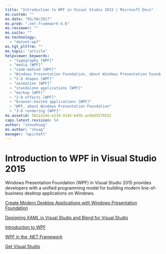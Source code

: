 ```yaml
---
title: "Introduction to WPF in Visual Studio 2015 | Microsoft Docs"
ms.custom: ""
ms.date: "03/30/2017"
ms.prod: ".net-framework-4.6"
ms.reviewer: ""
ms.suite: ""
ms.technology: 
  - "dotnet-wpf"
ms.tgt_pltfrm: ""
ms.topic: "article"
helpviewer_keywords: 
  - "typography [WPF]"
  - "media [WPF]"
  - "code-behind [WPF]"
  - "Windows Presentation Foundation, about Windows Presentation Foundation"
  - "2-D shapes [WPF]"
  - "animation [WPF]"
  - "standalone applications [WPF]"
  - "markup [WPF]"
  - "2-D effects [WPF]"
  - "browser-hosted applications [WPF]"
  - "WPF, about Windows Presentation Foundation"
  - "3-D rendering [WPF]"
ms.assetid: 582a314e-e23d-4144-b45b-acbbd5579252
caps.latest.revision: 54
author: "stevehoag"
ms.author: "shoag"
manager: "wpickett"
---
```

# Introduction to WPF in Visual Studio 2015
Windows Presentation Foundation (WPF) in Visual Studio 2015 provides developers with a unified programming model for building modern line-of-business desktop applications on Windows.  
  
 [Create Modern Desktop Applications with Windows Presentation Foundation](http://msdn.microsoft.com/library/8d6c7295-ff64-4681-b01c-5056e8504569)  
  
 [Designing XAML in Visual Studio and Blend for Visual Studio](http://msdn.microsoft.com/library/288e2415-9fcf-408e-bc35-9848315e14fd)  
  
 [Introduction to WPF](http://msdn.microsoft.com/library/b8d7cf43-d1f2-4f3d-adb0-4f3a6428edc0)  
  
 [WPF in the .NET Framework](https://msdn.microsoft.com/en-us/library/ms754130\(v=vs.100\).aspx)  
  
 [Get Visual Studio](https://www.visualstudio.com/features/wpf-vs)